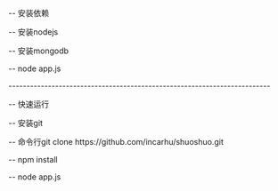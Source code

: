 <p>-- 安装依赖</p>
<p>-- 安装nodejs</p>
<p>-- 安装mongodb</p>
<p>-- node app.js</p>
<p>-------------------------------------------------------------------------</p>
<p>-- 快速运行</p>
<p>-- 安装git</p>
<p>-- 命令行git clone https://github.com/incarhu/shuoshuo.git</p>
<p>-- npm install</p>
<p>-- node app.js</p>
